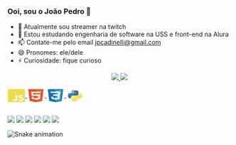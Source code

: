 ### Ooi, sou o João Pedro 👋

- 🔭 Atualmente sou streamer na twitch
- 🌱 Estou estudando engenharia de software na USS e front-end na Alura
- 📫 Contate-me pelo email jpcadinelli@gmail.com
- 😄 Pronomes: ele/dele
- ⚡ Curiosidade: fique curioso

<div align="center">
  <a href="https://github.com/jpcadinelli">
  <img height="150em" src="https://github-readme-stats.vercel.app/api?username=jpcadinelli&show_icons=true&theme=dark&include_all_commits=true&count_private=true"/>
  <img height="150em" src="https://github-readme-stats.vercel.app/api/top-langs/?username=jpcadinelli&layout=compact&langs_count=7&theme=dark"/>
</div>
<div style="display: inline_block"><br>
  <img align="center" alt="JPCadi-Js" height="30" width="40" src="https://raw.githubusercontent.com/devicons/devicon/master/icons/javascript/javascript-plain.svg">
  <img align="center" alt="JPCadi-HTML" height="30" width="40" src="https://raw.githubusercontent.com/devicons/devicon/master/icons/html5/html5-original.svg">
  <img align="center" alt="JPCadi-CSS" height="30" width="40" src="https://raw.githubusercontent.com/devicons/devicon/master/icons/css3/css3-original.svg">
  <img align="center" alt="JPCadi-Python" height="30" width="40" src="https://raw.githubusercontent.com/devicons/devicon/master/icons/python/python-original.svg">
</div>
  
  ##
 
<div> 
  <a href="https://www.youtube.com/channel/UC0J2UeEUaWfuAoFTU2H3Muw" target="_blank"><img src="https://img.shields.io/badge/YouTube-FF0000?style=for-the-badge&logo=youtube&logoColor=white" target="_blank"></a>
  <a href="https://www.instagram.com/jp_cadinelli/" target="_blank"><img src="https://img.shields.io/badge/-Instagram-%23E4405F?style=for-the-badge&logo=instagram&logoColor=white" target="_blank"></a>
 	<a href="https://www.twitch.tv/pagodeitaliano" target="_blank"><img src="https://img.shields.io/badge/Twitch-9146FF?style=for-the-badge&logo=twitch&logoColor=white" target="_blank"></a>
 <a href="https://discord.gg/VGReXxG" target="_blank"><img src="https://img.shields.io/badge/Discord-7289DA?style=for-the-badge&logo=discord&logoColor=white" target="_blank"></a> 
  <a href = "mailto:jpcadinelli@gmail.com"><img src="https://img.shields.io/badge/-Gmail-%23333?style=for-the-badge&logo=gmail&logoColor=white" target="_blank"></a>
  <a href="https://www.linkedin.com/in/jpcadinelli/" target="_blank"><img src="https://img.shields.io/badge/-LinkedIn-%230077B5?style=for-the-badge&logo=linkedin&logoColor=white" target="_blank"></a> 
 
  ![Snake animation](https://github.com/jpcadinelli/jpcadinelli/blob/output/github-contribution-grid-snake.svg)
 
</div>

